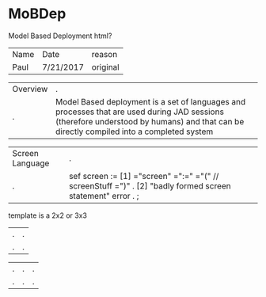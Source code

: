# MoBDep
Model Based Deployment
html?
<table> <!-- history -->
<tr> <td> Name </td> <td> Date </td> <td> reason </td> </tr> 
<tr> <td> Paul </td> <td> 7/21/2017 </td> <td> original </td> </tr> 
</table>
<table> <!-- overview -->
<tr> <td> Overview </td> <td> . </td> </tr> 
<tr> <td> . </td> 
<td> Model Based deployment is a set of languages and processes that are used during JAD sessions 
(therefore understood by humans) and that can be directly compiled into a completed system
</td> </tr> 
</table>
<table> <!-- screen language -->
<tr> <td> Screen Language </td> <td> . </td> </tr> 
<tr> <td> . </td> 
<td> 
sef screen :=
[1] ="screen" <name> =":=" ="(" // screenStuff =")" . 
[2] "badly formed screen statement" error .
;

</td> 
</tr> 
</table>

template is a 2x2 or 3x3
<table> <!-- 2x2 -->
<tr> <td> . </td> <td> . </td> </tr> 
<tr> <td> . </td> <td> . </td> </tr> 
</table>
<table> <!-- 3x3 -->
<tr> <td> . </td> <td> . </td> <td> . </td> </tr> 
<tr> <td> . </td> <td> . </td> <td> . </td> </tr> 
</table>
